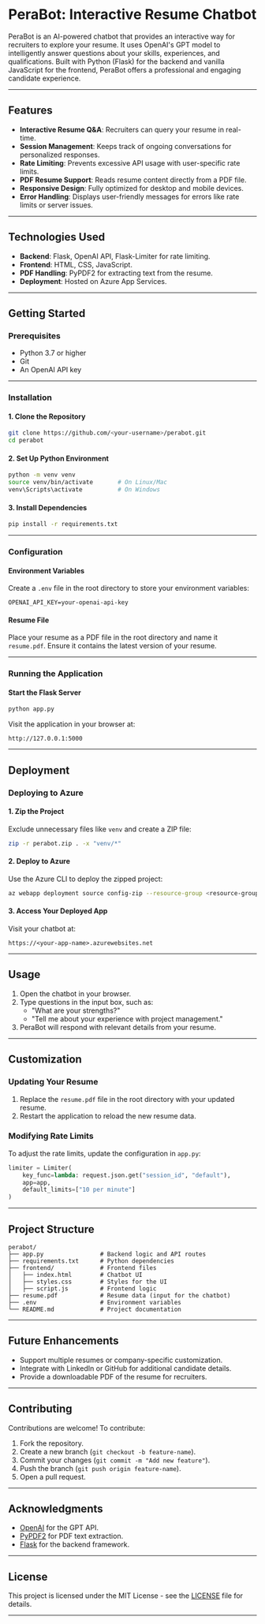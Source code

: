 # **PeraBot: Interactive Resume Chatbot**

PeraBot is an AI-powered chatbot that provides an interactive way for recruiters to explore your resume. It uses OpenAI's GPT model to intelligently answer questions about your skills, experiences, and qualifications. Built with Python (Flask) for the backend and vanilla JavaScript for the frontend, PeraBot offers a professional and engaging candidate experience.

---

## **Features**

- **Interactive Resume Q&A**: Recruiters can query your resume in real-time.
- **Session Management**: Keeps track of ongoing conversations for personalized responses.
- **Rate Limiting**: Prevents excessive API usage with user-specific rate limits.
- **PDF Resume Support**: Reads resume content directly from a PDF file.
- **Responsive Design**: Fully optimized for desktop and mobile devices.
- **Error Handling**: Displays user-friendly messages for errors like rate limits or server issues.

---

## **Technologies Used**

- **Backend**: Flask, OpenAI API, Flask-Limiter for rate limiting.
- **Frontend**: HTML, CSS, JavaScript.
- **PDF Handling**: PyPDF2 for extracting text from the resume.
- **Deployment**: Hosted on Azure App Services.

---

## **Getting Started**

### **Prerequisites**

- Python 3.7 or higher
- Git
- An OpenAI API key

---

### **Installation**

#### **1. Clone the Repository**
```bash
git clone https://github.com/<your-username>/perabot.git
cd perabot
```

#### **2. Set Up Python Environment**
```bash
python -m venv venv
source venv/bin/activate       # On Linux/Mac
venv\Scripts\activate          # On Windows
```

#### **3. Install Dependencies**
```bash
pip install -r requirements.txt
```

---

### **Configuration**

#### **Environment Variables**
Create a `.env` file in the root directory to store your environment variables:
```plaintext
OPENAI_API_KEY=your-openai-api-key
```

#### **Resume File**
Place your resume as a PDF file in the root directory and name it `resume.pdf`. Ensure it contains the latest version of your resume.

---

### **Running the Application**

#### **Start the Flask Server**
```bash
python app.py
```

Visit the application in your browser at:
```
http://127.0.0.1:5000
```

---

## **Deployment**

### **Deploying to Azure**

#### **1. Zip the Project**
Exclude unnecessary files like `venv` and create a ZIP file:
```bash
zip -r perabot.zip . -x "venv/*"
```

#### **2. Deploy to Azure**
Use the Azure CLI to deploy the zipped project:
```bash
az webapp deployment source config-zip --resource-group <resource-group-name> --name <web-app-name> --src ./perabot.zip
```

#### **3. Access Your Deployed App**
Visit your chatbot at:
```
https://<your-app-name>.azurewebsites.net
```

---

## **Usage**

1. Open the chatbot in your browser.
2. Type questions in the input box, such as:
   - "What are your strengths?"
   - "Tell me about your experience with project management."
3. PeraBot will respond with relevant details from your resume.

---

## **Customization**

### **Updating Your Resume**
1. Replace the `resume.pdf` file in the root directory with your updated resume.
2. Restart the application to reload the new resume data.

### **Modifying Rate Limits**
To adjust the rate limits, update the configuration in `app.py`:
```python
limiter = Limiter(
    key_func=lambda: request.json.get("session_id", "default"),
    app=app,
    default_limits=["10 per minute"]
)
```

---

## **Project Structure**

```
perabot/
├── app.py                # Backend logic and API routes
├── requirements.txt      # Python dependencies
├── frontend/             # Frontend files
│   ├── index.html        # Chatbot UI
│   ├── styles.css        # Styles for the UI
│   ├── script.js         # Frontend logic
├── resume.pdf            # Resume data (input for the chatbot)
├── .env                  # Environment variables
└── README.md             # Project documentation
```

---

## **Future Enhancements**

- Support multiple resumes or company-specific customization.
- Integrate with LinkedIn or GitHub for additional candidate details.
- Provide a downloadable PDF of the resume for recruiters.

---

## **Contributing**

Contributions are welcome! To contribute:
1. Fork the repository.
2. Create a new branch (`git checkout -b feature-name`).
3. Commit your changes (`git commit -m "Add new feature"`).
4. Push the branch (`git push origin feature-name`).
5. Open a pull request.

---

## **Acknowledgments**

- [OpenAI](https://openai.com/) for the GPT API.
- [PyPDF2](https://pypi.org/project/PyPDF2/) for PDF text extraction.
- [Flask](https://flask.palletsprojects.com/) for the backend framework.

---

## License

This project is licensed under the MIT License - see the [LICENSE](./LICENSE.txt) file for details.

---
